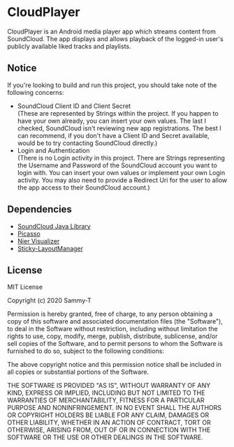 # CloudPlayer
CloudPlayer is an Android media player app which streams content from SoundCloud. The app displays and allows playback of the logged-in user's publicly available liked tracks and playlists.

## Notice
If you're looking to build and run this project, you should take note of the following concerns:
- SoundCloud Client ID and Client Secret
<br/>(These are represented by Strings within the project. If you happen to have your own already, you can insert your own values. The last I checked, SoundCloud isn't reviewing new app registrations. The best I can recommend, if you don't have a Client ID and Secret available, would be to try contacting SoundCloud directly.)
- Login and Authentication
<br/>(There is no Login activity in this project. There are Strings representing the Username and Password of the SoundCloud account you want to login with. You can insert your own values or implement your own Login activity. You may also need to provide a Redirect Uri for the user to allow the app access to their SoundCloud account.)

## Dependencies
- [SoundCloud Java Library](https://github.com/nok/soundcloud-java-library)
- [Picasso](https://github.com/square/picasso)
- [Nier Visualizer](https://github.com/bogerchan/Nier-Visualizer)
- [Sticky-LayoutManager](https://github.com/qiujayen/sticky-layoutmanager)

## License
MIT License

Copyright (c) 2020 Sammy-T

Permission is hereby granted, free of charge, to any person obtaining a copy
of this software and associated documentation files (the "Software"), to deal
in the Software without restriction, including without limitation the rights
to use, copy, modify, merge, publish, distribute, sublicense, and/or sell
copies of the Software, and to permit persons to whom the Software is
furnished to do so, subject to the following conditions:

The above copyright notice and this permission notice shall be included in all
copies or substantial portions of the Software.

THE SOFTWARE IS PROVIDED "AS IS", WITHOUT WARRANTY OF ANY KIND, EXPRESS OR
IMPLIED, INCLUDING BUT NOT LIMITED TO THE WARRANTIES OF MERCHANTABILITY,
FITNESS FOR A PARTICULAR PURPOSE AND NONINFRINGEMENT. IN NO EVENT SHALL THE
AUTHORS OR COPYRIGHT HOLDERS BE LIABLE FOR ANY CLAIM, DAMAGES OR OTHER
LIABILITY, WHETHER IN AN ACTION OF CONTRACT, TORT OR OTHERWISE, ARISING FROM,
OUT OF OR IN CONNECTION WITH THE SOFTWARE OR THE USE OR OTHER DEALINGS IN THE
SOFTWARE.
